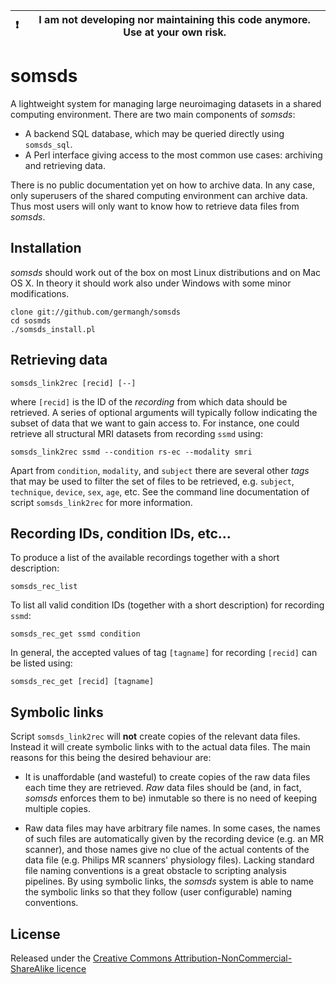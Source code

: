| :exclamation: | I am not developing nor maintaining this code anymore. Use at your own risk. |
| --------------| ---------------------------------------------------------------------------- |

somsds
======

A lightweight system for managing large neuroimaging datasets in a 
shared computing environment. There are two main components of _somsds_: 

* A backend SQL database, which may be queried directly using `somsds_sql`.
* A Perl interface giving access to the most common use cases: archiving and retrieving data.

There is no public documentation yet on how to archive data. In any case, only 
superusers of the shared computing environment can archive data. Thus most users 
will only want to know how to retrieve data files from _somsds_.

## Installation

_somsds_ should work out of the box on most Linux distributions and on Mac OS X. 
In theory it should work also under Windows with some minor modifications. 

	clone git://github.com/germangh/somsds
	cd sosmds
	./somsds_install.pl
	
## Retrieving data

	somsds_link2rec [recid] [--]
	
where `[recid]` is the ID of the _recording_ from which data should be retrieved. A
series of optional arguments will typically follow indicating the subset of data 
that we want to gain access to. For instance, one could retrieve all structural 
MRI datasets from recording `ssmd` using:

	somsds_link2rec ssmd --condition rs-ec --modality smri
	
Apart from `condition`, `modality`, and `subject` there are several other _tags_ 
that may be used to filter the set of files to be retrieved, e.g. `subject`, `technique`, 
`device`, `sex`, `age`, etc. See the command line documentation of script 
`somsds_link2rec` for more information.


## Recording IDs, condition IDs, etc...

To produce a list of the available recordings together with a short description:

	somsds_rec_list

To list all valid condition IDs (together with a short description)
 for recording `ssmd`:
 
	somsds_rec_get ssmd condition
	
In general, the accepted values of tag `[tagname]` for recording `[recid]` can be
listed using:

	somsds_rec_get [recid] [tagname]
	
	
## Symbolic links

Script `somsds_link2rec` will __not__ create copies of the relevant data files. 
Instead it will create symbolic links with to the actual data files. The main 
reasons for this being the desired behaviour are:

* It is unaffordable (and wasteful) to create copies of the raw data files each 
time they are retrieved. _Raw_ data files should be (and, in fact, _somsds_ 
enforces them to be) inmutable so there is no need of keeping multiple copies. 

* Raw data files may have arbitrary file names. In some cases, the names of such 
files are automatically given by the recording device (e.g. an MR scanner), and 
those names give no clue of the actual contents of the data file (e.g. Philips MR 
scanners' physiology files). Lacking standard file naming conventions is a great 
obstacle to scripting analysis pipelines. By using symbolic links, the _somsds_ 
system is able to name the symbolic links so that they follow (user configurable) naming 
conventions. 


## License

Released under the [Creative Commons Attribution-NonCommercial-ShareAlike licence](http://creativecommons.org/licenses/by-nc-sa/3.0/)

